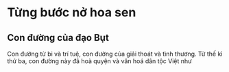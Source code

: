# Từng bước nở hoa sen

## Con đường của đạo Bụt

Con đường từ bi và trí tuệ, con đường của giải thoát và tình thương. Từ thế kỉ thứ ba, con đường này đã hoà quyện và văn hoá dân tộc Việt như